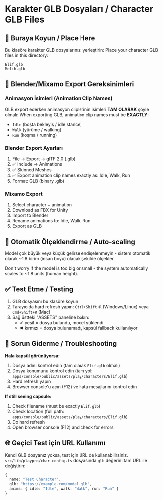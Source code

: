 # Karakter GLB Dosyaları / Character GLB Files

## 📍 Buraya Koyun / Place Here

Bu klasöre karakter GLB dosyalarınızı yerleştirin:
Place your character GLB files in this directory:

```
Elif.glb
Melih.glb
```

## 🎨 Blender/Mixamo Export Gereksinimleri

### Animasyon İsimleri (Animation Clip Names)
GLB export ederken animasyon cliplerinin isimleri **TAM OLARAK** şöyle olmalı:
When exporting GLB, animation clip names must be **EXACTLY**:

- `Idle` (boşta bekleyiş / idle stance)
- `Walk` (yürüme / walking)
- `Run` (koşma / running)

### Blender Export Ayarları
1. File → Export → glTF 2.0 (.glb)
2. ✅ Include → Animations
3. ✅ Skinned Meshes
4. ✅ Export animation clip names exactly as: Idle, Walk, Run
5. Format: GLB (binary .glb)

### Mixamo Export
1. Select character + animation
2. Download as FBX for Unity
3. Import to Blender
4. Rename animations to: Idle, Walk, Run
5. Export as GLB

## 📏 Otomatik Ölçeklendirme / Auto-scaling

Model çok büyük veya küçük gelirse endişelenmeyin - sistem otomatik olarak ~1.8 birim (insan boyu) olacak şekilde ölçekler.

Don't worry if the model is too big or small - the system automatically scales to ~1.8 units (human height).

## ✅ Test Etme / Testing

1. GLB dosyasını bu klasöre koyun
2. Tarayıcıda hard refresh yapın: `Ctrl+Shift+R` (Windows/Linux) veya `Cmd+Shift+R` (Mac)
3. Sağ üstteki "ASSETS" paneline bakın:
   - ✔ yeşil = dosya bulundu, model yüklendi
   - ✖ kırmızı = dosya bulunamadı, kapsül fallback kullanılıyor

## 🔧 Sorun Giderme / Troubleshooting

**Hala kapsül görünüyorsa:**
1. Dosya adını kontrol edin (tam olarak `Elif.glb` olmalı)
2. Dosya konumunu kontrol edin (tam yol: `apps/console/public/assets/play/characters/Elif.glb`)
3. Hard refresh yapın
4. Browser console'u açın (F12) ve hata mesajlarını kontrol edin

**If still seeing capsule:**
1. Check filename (must be exactly `Elif.glb`)
2. Check location (full path: `apps/console/public/assets/play/characters/Elif.glb`)
3. Do hard refresh
4. Open browser console (F12) and check for errors

## 🌐 Geçici Test için URL Kullanımı

Kendi GLB dosyanız yoksa, test için URL de kullanabilirsiniz.
`src/lib/playpro/char-config.ts` dosyasında `glb` değerini tam URL ile değiştirin:

```typescript
{
  name: "Test Character",
  glb: "https://example.com/model.glb",
  anims: { idle: "Idle", walk: "Walk", run: "Run" }
}
```
